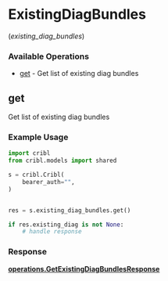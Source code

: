 # ExistingDiagBundles
(*existing_diag_bundles*)

### Available Operations

* [get](#get) - Get list of existing diag bundles

## get

Get list of existing diag bundles

### Example Usage

```python
import cribl
from cribl.models import shared

s = cribl.Cribl(
    bearer_auth="",
)


res = s.existing_diag_bundles.get()

if res.existing_diag is not None:
    # handle response
```


### Response

**[operations.GetExistingDiagBundlesResponse](../../models/operations/getexistingdiagbundlesresponse.md)**

